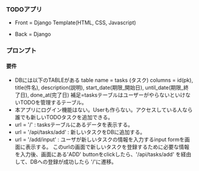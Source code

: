 ### TODOアプリ

- Front = Django Template(HTML, CSS, Javascript)

- Back = Django

###  プロンプト
#### 要件
- DBには以下のTABLEがある
 table name = tasks (タスク)
 columns = id(pk), title(件名), description(説明), start_date(期限_開始日), until_date(期限_終了日), done_at(完了日)
  補足=tasksテーブルはユーザーがやらないといけないTODOを管理するテーブル。
 -  本アプリにログイン機能はない。Userも作らない。アクセスしている人なら誰でも新しいTODOタスクを追加できる。
 - url = '/' : tasksテーブルにあるデータを表示する。
 - url = '/api/tasks/add' : 新しいタスクをDBに追加する。
 - url = '/add/input' :  ユーザが新しいタスクの情報を入力するinput formを画面に表示する。 このurlの画面で新しいタスクを登録するために必要な情報を入力後、画面にある'ADD' buttonをclickしたら、'/api/tasks/add' を経由して、DBへの登録が成功したら '/'に遷移。

